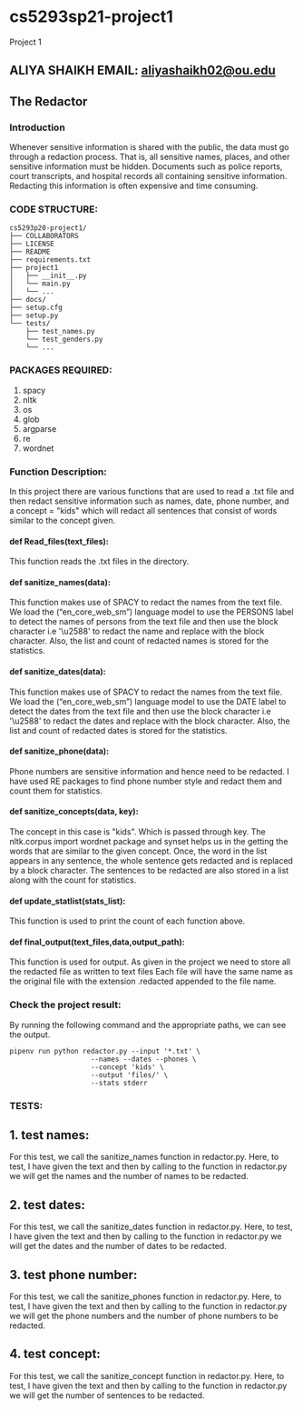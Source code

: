# cs5293sp21-project1
Project 1
## ALIYA SHAIKH EMAIL: aliyashaikh02@ou.edu
## The Redactor
### Introduction
Whenever sensitive information is shared with the public, the data must go through a redaction process. That is, all sensitive names, places, and other sensitive information must be hidden. Documents such as police reports, court transcripts, and hospital records all containing sensitive information. Redacting this information is often expensive and time consuming.
### CODE STRUCTURE:

```
cs5293p20-project1/
├── COLLABORATORS
├── LICENSE
├── README
├── requirements.txt
├── project1
│   ├── __init__.py
│   └── main.py
│   └── ... 
├── docs/
├── setup.cfg
├── setup.py
└── tests/
    ├── test_names.py
    └── test_genders.py
    └── ... 
```    
### PACKAGES REQUIRED:
1. spacy
2. nltk
3. os
4. glob
5. argparse
6. re
7. wordnet

### Function Description:

In this project there are various functions that are used to read a .txt file and then redact sensitive information such as names, date, phone number, and a concept = "kids" which will redact all sentences that consist of words similar to the concept given.

#### def Read_files(text_files):
This function reads the .txt files in the directory.

#### def sanitize_names(data):

This function makes use of SPACY to redact the names from the text file. We load the (“en_core_web_sm”) language model to use the PERSONS label to detect the names of persons from the text file and then use the block character i.e '\u2588' to redact the name and replace with the block character. Also, the list and count of redacted names is stored for the statistics.

#### def sanitize_dates(data):

This function makes use of SPACY to redact the names from the text file. We load the (“en_core_web_sm”) language model to use the DATE label to detect the dates from the text file and then use the block character i.e '\u2588' to redact the dates and replace with the block character. Also, the list and count of redacted dates is stored for the statistics.

#### def sanitize_phone(data):

Phone numbers are sensitive information and hence need to be redacted. I have used RE packages to find phone number style and redact them and count them for statistics.

#### def sanitize_concepts(data, key):

The concept in this case is "kids". Which is passed through key. The nltk.corpus import wordnet package and synset helps us in the getting the words that are similar to the given concept. Once, the word in the list appears in any sentence, the whole sentence gets redacted and is replaced by a block character.
The sentences to be redacted are also stored in a list along with the count for statistics.

#### def update_statlist(stats_list):

This function is used to print the count of each function above.

#### def final_output(text_files,data,output_path):

This function is used for output. As given in the project we need to store all the redacted file as written to text files Each file will have the same name as the original file with the extension .redacted appended to the file name. 

### Check the project result:
By running the following command and the appropriate paths, we can see the output.
```
pipenv run python redactor.py --input '*.txt' \
                    --names --dates --phones \
                    --concept 'kids' \
                    --output 'files/' \
                    --stats stderr
 ```
 
 ### TESTS:
 
 ## 1. test names:
 For this test, we call the sanitize_names function in redactor.py.
 Here, to test, I have given the text and then by calling to the function in redactor.py we will get the names and the number of names to be redacted. 
 
 ## 2. test dates:
 For this test, we call the sanitize_dates function in redactor.py.
 Here, to test, I have given the text and then by calling to the function in redactor.py we will get the dates and the number of dates to be redacted. 
 
 ## 3. test phone number:
 For this test, we call the sanitize_phones function in redactor.py.
 Here, to test, I have given the text and then by calling to the function in redactor.py we will get the phone numbers and the number of phone numbers to be redacted. 
 
 ## 4. test concept:
 For this test, we call the sanitize_concept function in redactor.py.
 Here, to test, I have given the text and then by calling to the function in redactor.py we will get the number of sentences to be redacted. 
                    
                    
                    
